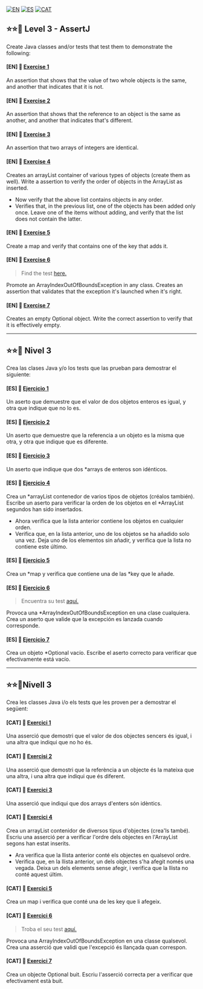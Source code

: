 [![EN](https://img.shields.io/badge/EN-blue.svg)](#eng)
[![ES](https://img.shields.io/badge/ES-red.svg)](#es)
[![CAT](https://img.shields.io/badge/CAT-yellow.svg)](#cat)


<a name="eng"></a>
:star::star::star2: Level 3 - AssertJ
-

Create Java classes and/or tests that test them to demonstrate the following:

#### [EN] 📍 [Exercise 1](https://github.com/ariamdev/IT-ACADEMY-SPRINT-1/tree/main/SPRINT1/Tasca%20S1%2004%20Testing/Test/Nivell%203/n3exercici1)

An assertion that shows that the value of two whole objects is the same, and another that indicates that it is not.

#### [EN] 📍 [Exercise 2](https://github.com/ariamdev/IT-ACADEMY-SPRINT-1/tree/main/SPRINT1/Tasca%20S1%2004%20Testing/Test/Nivell%203/n3exercici2)

An assertion that shows that the reference to an object is the same as another, and another that indicates
that's different.

#### [EN] 📍 [Exercise 3](https://github.com/ariamdev/IT-ACADEMY-SPRINT-1/tree/main/SPRINT1/Tasca%20S1%2004%20Testing/Test/Nivell%203/n3exercici3)

An assertion that two arrays of integers are identical.

#### [EN] 📍 [Exercise 4](https://github.com/ariamdev/IT-ACADEMY-SPRINT-1/tree/main/SPRINT1/Tasca%20S1%2004%20Testing/Test/Nivell%203/n3exercici4)

Creates an arrayList container of various types of objects (create them as well). Write a assertion to verify
the order of objects in the ArrayList as inserted.

- Now verify that the above list contains objects in any order.
- Verifies that, in the previous list, one of the objects has been added only once. Leave one of the items
without adding, and verify that the list does not contain the latter.

#### [EN] 📍 [Exercise 5](https://github.com/ariamdev/IT-ACADEMY-SPRINT-1/tree/main/SPRINT1/Tasca%20S1%2004%20Testing/Test/Nivell%203/n3exercici5)

Create a map and verify that contains one of the key that adds it.

#### [EN] 📍 [Exercise 6](https://github.com/ariamdev/IT-ACADEMY-SPRINT-1/tree/main/SPRINT1/Tasca%20S1%2004%20Testing/Nivell%203/n3exercici6)

>Find the test [here.](https://github.com/ariamdev/IT-ACADEMY-SPRINT-1/tree/main/SPRINT1/Tasca%20S1%2004%20Testing/Test/Nivell%203/n3exercici6)

Promote an ArrayIndexOutOfBoundsException in any class. Creates an assertion that validates that the exception
it's launched when it's right.

#### [EN] 📍 [Exercise 7](https://github.com/ariamdev/IT-ACADEMY-SPRINT-1/tree/main/SPRINT1/Tasca%20S1%2004%20Testing/Test/Nivell%203/n3exercici7)

Creates an empty Optional object. Write the correct assertion to verify that it is effectively empty.

---

<a name="es"></a>
:star::star::star2: Nivel 3
-

Crea las clases Java y/o los tests que las prueban para demostrar el siguiente:

#### [ES] 📍 [Ejercicio 1](https://github.com/ariamdev/IT-ACADEMY-SPRINT-1/tree/main/SPRINT1/Tasca%20S1%2004%20Testing/Test/Nivell%203/n3exercici1)
Un aserto que demuestre que el valor de dos objetos enteros es igual, y otra que indique que no lo es.

#### [ES] 📍 [Ejercicio 2](https://github.com/ariamdev/IT-ACADEMY-SPRINT-1/tree/main/SPRINT1/Tasca%20S1%2004%20Testing/Test/Nivell%203/n3exercici2)
Un aserto que demuestre que la referencia a un objeto es la misma que otra, y otra que indique
que es diferente.

#### [ES] 📍 [Ejercicio 3](https://github.com/ariamdev/IT-ACADEMY-SPRINT-1/tree/main/SPRINT1/Tasca%20S1%2004%20Testing/Test/Nivell%203/n3exercici3)
Un aserto que indique que dos *arrays de enteros son idénticos.

#### [ES] 📍 [Ejercicio 4](https://github.com/ariamdev/IT-ACADEMY-SPRINT-1/tree/main/SPRINT1/Tasca%20S1%2004%20Testing/Test/Nivell%203/n3exercici4)

Crea un *arrayList contenedor de varios tipos de objetos (créalos también). Escribe un aserto para verificar
la orden de los objetos en el *ArrayList segundos han sido insertados.

- Ahora verifica que la lista anterior contiene los objetos en cualquier orden.
- Verifica que, en la lista anterior, uno de los objetos se ha añadido solo una vez. Deja uno de los elementos
sin añadir, y verifica que la lista no contiene este último.

#### [ES] 📍 [Ejercicio 5](https://github.com/ariamdev/IT-ACADEMY-SPRINT-1/tree/main/SPRINT1/Tasca%20S1%2004%20Testing/Test/Nivell%203/n3exercici5)
Crea un *map y verifica que contiene una de las *key que le añade.

#### [ES] 📍 [Ejercicio 6](https://github.com/ariamdev/IT-ACADEMY-SPRINT-1/tree/main/SPRINT1/Tasca%20S1%2004%20Testing/Nivell%203/n3exercici6)

>Encuentra su test [aquí.](https://github.com/ariamdev/IT-ACADEMY-SPRINT-1/tree/main/SPRINT1/Tasca%20S1%2004%20Testing/Test/Nivell%203/n3exercici6)

Provoca una *ArrayIndexOutOfBoundsException en una clase cualquiera. Crea un aserto que valide que la excepción
es lanzada cuando corresponde.

#### [ES] 📍 [Ejercicio 7](https://github.com/ariamdev/IT-ACADEMY-SPRINT-1/tree/main/SPRINT1/Tasca%20S1%2004%20Testing/Test/Nivell%203/n3exercici7)

Crea un objeto *Optional vacío. Escribe el aserto correcto para verificar que efectivamente está vacío.

---

<a name="cat"></a>
⭐⭐🌟Nivell 3
-

Crea les classes Java i/o els tests que les proven per a demostrar el següent:

#### [CAT] 📍 [Exercici 1](https://github.com/ariamdev/IT-ACADEMY-SPRINT-1/tree/main/SPRINT1/Tasca%20S1%2004%20Testing/Test/Nivell%203/n3exercici1)

Una asserció que demostri que el valor de dos objectes sencers és igual, i una altra que indiqui que no ho és.

#### [CAT] 📍 [Exercisi 2](https://github.com/ariamdev/IT-ACADEMY-SPRINT-1/tree/main/SPRINT1/Tasca%20S1%2004%20Testing/Test/Nivell%203/n3exercici2) 

Una asserció que demostri que la referència a un objecte és la mateixa que una altra, i una altra que indiqui
que és diferent.

#### [CAT] 📍 [Exercici 3](https://github.com/ariamdev/IT-ACADEMY-SPRINT-1/tree/main/SPRINT1/Tasca%20S1%2004%20Testing/Test/Nivell%203/n3exercici3)

Una asserció que indiqui que dos arrays d'enters són idèntics.

#### [CAT] 📍 [Exercici 4](https://github.com/ariamdev/IT-ACADEMY-SPRINT-1/tree/main/SPRINT1/Tasca%20S1%2004%20Testing/Test/Nivell%203/n3exercici4) 

Crea un arrayList contenidor de diversos tipus d'objectes (crea'ls també). Escriu una asserció per a verificar
l'ordre dels objectes en l'ArrayList segons han estat inserits.

- Ara verifica que la llista anterior conté els objectes en qualsevol ordre.
- Verifica que, en la llista anterior, un dels objectes s'ha afegit només una vegada. Deixa un dels elements
sense afegir, i verifica que la llista no conté aquest últim.

#### [CAT] 📍 [Exercici 5](https://github.com/ariamdev/IT-ACADEMY-SPRINT-1/tree/main/SPRINT1/Tasca%20S1%2004%20Testing/Test/Nivell%203/n3exercici5) 
Crea un map i verifica que conté una de les key que li afegeix.

#### [CAT] 📍 [Exercici 6](https://github.com/ariamdev/IT-ACADEMY-SPRINT-1/tree/main/SPRINT1/Tasca%20S1%2004%20Testing/Nivell%203/n3exercici6)

>Troba el seu test [aquí.](https://github.com/ariamdev/IT-ACADEMY-SPRINT-1/tree/main/SPRINT1/Tasca%20S1%2004%20Testing/Test/Nivell%203/n3exercici6)

Provoca una ArrayIndexOutOfBoundsException en una classe qualsevol. Crea una asserció que validi que l'excepció
és llançada quan correspon.

#### [CAT] 📍 [Exercici 7](https://github.com/ariamdev/IT-ACADEMY-SPRINT-1/tree/main/SPRINT1/Tasca%20S1%2004%20Testing/Test/Nivell%203/n3exercici7)
Crea un objecte Optional buit. Escriu l'asserció correcta per a verificar que efectivament està buit.

